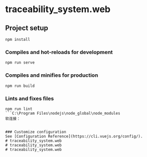 # traceability_system.web

## Project setup
```
npm install
```

### Compiles and hot-reloads for development
```
npm run serve
```

### Compiles and minifies for production
```
npm run build
```

### Lints and fixes files
```
npm run lint
```C:\Program Files\nodejs\node_global\node_modules
软连接：


### Customize configuration
See [Configuration Reference](https://cli.vuejs.org/config/).
# traceability_system.web
# traceability_system.web
# traceability_system.web
